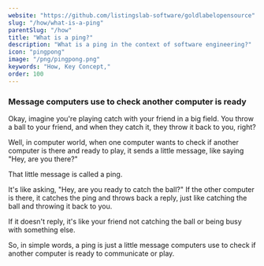 ```yaml
---
website: "https://github.com/listingslab-software/goldlabelopensource"
slug: "/how/what-is-a-ping"
parentSlug: "/how"
title: "What is a ping?"
description: "What is a ping in the context of software engineering?"
icon: "pingpong"
image: "/png/pingpong.png"
keywords: "How, Key Concept,"
order: 100
---
```

### Message computers use to check another computer is ready

Okay, imagine you're playing catch with your friend in a big field. You throw a ball to your friend, and when they catch it, they throw it back to you, right? 

Well, in computer world, when one computer wants to check if another computer is there and ready to play, it sends a little message, like saying "Hey, are you there?" 

That little message is called a ping. 

It's like asking, "Hey, are you ready to catch the ball?" If the other computer is there, it catches the ping and throws back a reply, just like catching the ball and throwing it back to you. 

If it doesn't reply, it's like your friend not catching the ball or being busy with something else. 

So, in simple words, a ping is just a little message computers use to check if another computer is ready to communicate or play.